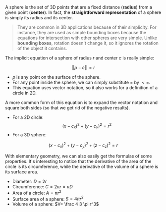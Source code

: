 A sphere is the set of 3D points that are a fixed distance (**radius**) from a given point (**center**). In fact, the **straightforward representation** of a sphere is simply its radius and its center.

>They are common in 3D applications because of their simplicity. For instance, they are used as simple bounding boxes because the equations for intersection with other spheres are very simple. Unlike **bounding boxes**, rotation doesn't change it, so it ignores the rotation of the object it contains. 

The implicit equation of a sphere of radius $r$ and center $c$ is really simple: 

$$||p-c|| = r$$
- $p$ is any point on the surface of the sphere.
- For any point inside the sphere, we can simply substitute $=$ by $<=$.
- This equation uses vector notation, so it also works for a definition of a circle in 2D.

A more common form of this equation is to expand the vector notation and square both sides (so that we get rid of the negative results).

- For a 2D circle:
$$(x - c_x)^2+(y-c_y)^2=r^2$$
- For a 3D sphere:

$$(x-c_x)^2+(y-c_y)^2+(z-c_z)^2=r$$

With elementary geometry, we can also easily get the formulas of some properties. It's interesting to notice that the derivative of the area of the circle is its circumference, while the derivative of the volume of a sphere is its surface area.

- Diameter: $D=2r$
- Circumference: $C=2\pi r = \pi D$
- Area of a circle: $A=\pi r^2$
- Surface area of a sphere: $S=4 \pi r^2$
- Volume of a sphere: $V= \frac 4 3 \pi r^3$

